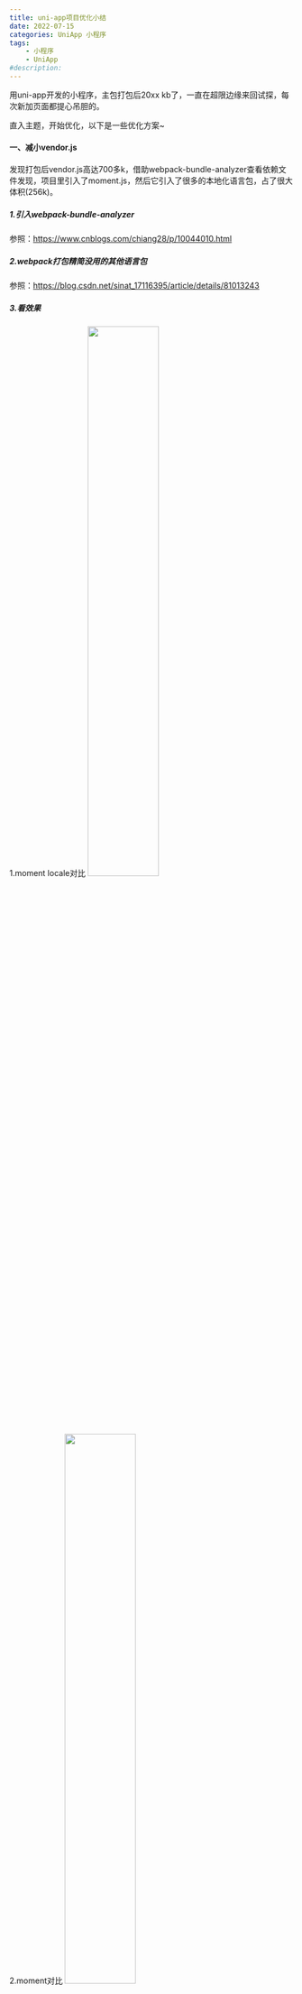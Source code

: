 ```yaml
---
title: uni-app项目优化小结
date: 2022-07-15
categories: UniApp 小程序
tags: 
    - 小程序
    - UniApp
#description: 
---
```


用uni-app开发的小程序，主包打包后20xx kb了，一直在超限边缘来回试探，每次新加页面都提心吊胆的。
<!-- more -->
直入主题，开始优化，以下是一些优化方案~

#### 一、减小vendor.js

发现打包后vendor.js高达700多k，借助webpack-bundle-analyzer查看依赖文件发现，项目里引入了moment.js，然后它引入了很多的本地化语言包，占了很大体积(256k)。

##### 1.引入webpack-bundle-analyzer
参照：https://www.cnblogs.com/chiang28/p/10044010.html 

##### 2.webpack打包精简没用的其他语言包
参照：https://blog.csdn.net/sinat_17116395/article/details/81013243

##### 3.看效果

1.moment locale对比
<img src="/uni-app项目优化小结/moment_locale.png" width="50%">

2.moment对比
<img src="/uni-app项目优化小结/momentjs.png" width="50%">

3.vendorjs对比
<img src="/uni-app项目优化小结/vendorjs.png" width="50%">

4.整体对比
<img src="/uni-app项目优化小结/total.png" width="50%">

#### 二、分包

通过第一步，我们就能看到每个文件大小占用情况，所以把那种占用体积大并且不是tarBar里配置的页面进行分包。

uni-app分包文档：
    https://uniapp.dcloud.io/collocation/manifest.html#%E5%85%B3%E4%BA%8E%E5%88%86%E5%8C%85%E4%BC%98%E5%8C%96%E7%9A%84%E8%AF%B4%E6%98%8E
微信小程序官方分包文档：
    https://developers.weixin.qq.com/miniprogram/dev/framework/subpackages/basic.html

+ 记得加上preload，这样不会出现点子包了卡顿的情况：https://uniapp.dcloud.io/collocation/pages.html#preloadrule

##### 常见问题

+ 1.可能会报错 pages/abc/abc 不应该在分包 subPackages['1']中
    原因是pages/abc/abc可能是在tarBar配置里，然后在subPackages['1']中的root配置的是pages/abc。把pages/abc/abc移走，不跟子包一个目录即可

##### 分包配置示例

```bash
"subPackages": [
    {
        "root": "pages/mine",
        "pages": [
            {
                "path": "userAbout/index",
                "style": {
                    "backgroundTextStyle": "dark",
                    "navigationBarTitleText": "账号信息"
                }
            },
            {
                "path": "feedback/index",
                "style": {
                    "backgroundTextStyle": "dark",
                    "navigationBarTitleText": "意见反馈"
                }
            }
            ...
        ]
    }
],
"preloadRule": {
    "pages/center/center": {
        "network": "all",
        "packages": ["pages/mine"]
    }
}
```

#### 三、看整体效果

<img src="/uni-app项目优化小结/simple_zhengti.png" width="50%">


经过这两步，整体效果还是不错的，主包从最开始的20xx，直接降到了14xx~ 后续继续优化

